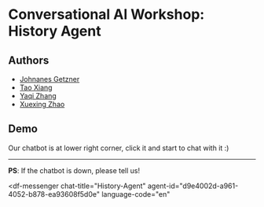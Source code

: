 # Conversational Al Workshop: History Agent


## Authors
- [Johnanes Getzner](https://github.com/JohannesGetzner)
- [Tao Xiang](https://github.com/yunshu67)
- [Yaqi Zhang](https://github.com/zhangyaqi20)
- [Xuexing Zhao](https://github.com/xuexingzxx)


## Demo
Our chatbot is at lower right corner, click it and start to chat with it :)

---

**PS**: If the chatbot is down, please tell us!




<script src="https://www.gstatic.com/dialogflow-console/fast/messenger/bootstrap.js?v=1"></script>
<df-messenger
  chat-title="History-Agent"
  agent-id="d9e4002d-a961-4052-b878-ea93608f5d0e"
  language-code="en"
></df-messenger>
